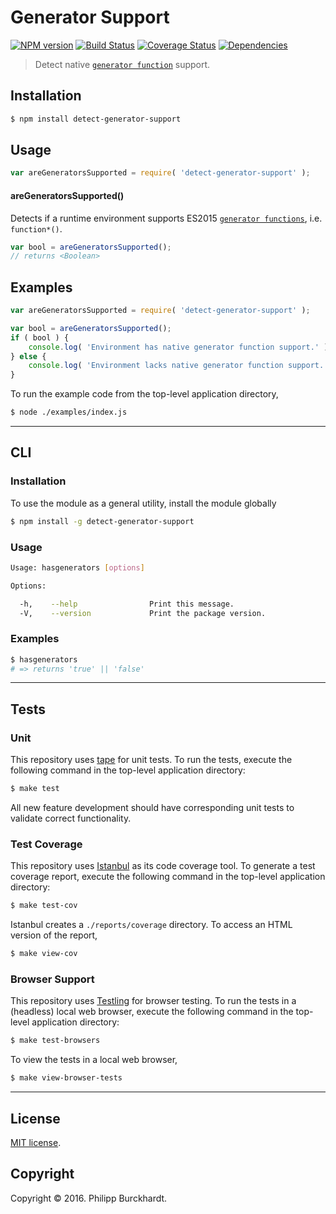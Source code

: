 Generator Support
===
[![NPM version][npm-image]][npm-url] [![Build Status][build-image]][build-url] [![Coverage Status][coverage-image]][coverage-url] [![Dependencies][dependencies-image]][dependencies-url]

> Detect native [`generator function`][generator-function] support.


## Installation

``` bash
$ npm install detect-generator-support
```


## Usage

``` javascript
var areGeneratorsSupported = require( 'detect-generator-support' );
```

#### areGeneratorsSupported()

Detects if a runtime environment supports ES2015 [`generator functions`][generator-function], i.e. `function*()`.

``` javascript
var bool = areGeneratorsSupported();
// returns <Boolean>
```


## Examples

``` javascript
var areGeneratorsSupported = require( 'detect-generator-support' );

var bool = areGeneratorsSupported();
if ( bool ) {
	console.log( 'Environment has native generator function support.' );
} else {
	console.log( 'Environment lacks native generator function support.' );
}
```

To run the example code from the top-level application directory,

``` bash
$ node ./examples/index.js
```


---
## CLI

### Installation

To use the module as a general utility, install the module globally

``` bash
$ npm install -g detect-generator-support
```


### Usage

``` bash
Usage: hasgenerators [options]

Options:

  -h,    --help                Print this message.
  -V,    --version             Print the package version.
```


### Examples

``` bash
$ hasgenerators
# => returns 'true' || 'false'
```


---
## Tests

### Unit

This repository uses [tape][tape] for unit tests. To run the tests, execute the following command in the top-level application directory:

``` bash
$ make test
```

All new feature development should have corresponding unit tests to validate correct functionality.


### Test Coverage

This repository uses [Istanbul][istanbul] as its code coverage tool. To generate a test coverage report, execute the following command in the top-level application directory:

``` bash
$ make test-cov
```

Istanbul creates a `./reports/coverage` directory. To access an HTML version of the report,

``` bash
$ make view-cov
```


### Browser Support

This repository uses [Testling][testling] for browser testing. To run the tests in a (headless) local web browser, execute the following command in the top-level application directory:

``` bash
$ make test-browsers
```

To view the tests in a local web browser,

``` bash
$ make view-browser-tests
```

<!-- [![browser support][browsers-image]][browsers-url] -->


---
## License

[MIT license](http://opensource.org/licenses/MIT).


## Copyright

Copyright &copy; 2016. Philipp Burckhardt.


[npm-image]: http://img.shields.io/npm/v/detect-generator-support.svg
[npm-url]: https://npmjs.org/package/detect-generator-support

[build-image]: http://img.shields.io/travis/Planeshifter/detect-generator-support/master.svg
[build-url]: https://travis-ci.org/Planeshifter/detect-generator-support

[coverage-image]: https://img.shields.io/codecov/c/github/Planeshifter/detect-generator-support/master.svg
[coverage-url]: https://codecov.io/github/Planeshifter/detect-generator-support?branch=master

[dependencies-image]: http://img.shields.io/david/Planeshifter/detect-generator-support.svg
[dependencies-url]: https://david-dm.org/Planeshifter/detect-generator-support

[dev-dependencies-image]: http://img.shields.io/david/dev/Planeshifter/detect-generator-support.svg
[dev-dependencies-url]: https://david-dm.org/dev/Planeshifter/detect-generator-support

[github-issues-image]: http://img.shields.io/github/issues/Planeshifter/detect-generator-support.svg
[github-issues-url]: https://github.com/Planeshifter/detect-generator-support/issues

[tape]: https://github.com/substack/tape
[istanbul]: https://github.com/gotwarlost/istanbul
[testling]: https://ci.testling.com

[generator-function]: https://developer.mozilla.org/en-US/docs/Web/JavaScript/Reference/Statements/function*
